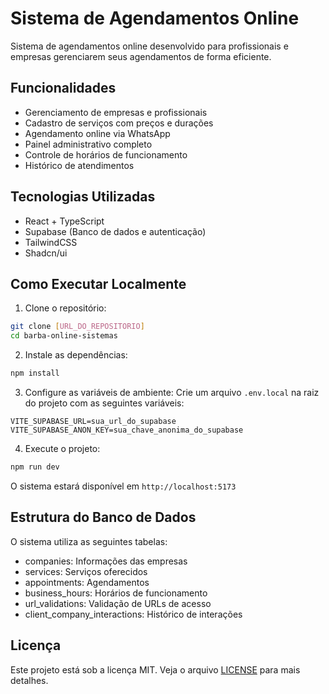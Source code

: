 # Sistema de Agendamentos Online

Sistema de agendamentos online desenvolvido para profissionais e empresas gerenciarem seus agendamentos de forma eficiente.

## Funcionalidades

- Gerenciamento de empresas e profissionais
- Cadastro de serviços com preços e durações
- Agendamento online via WhatsApp
- Painel administrativo completo
- Controle de horários de funcionamento
- Histórico de atendimentos

## Tecnologias Utilizadas

- React + TypeScript
- Supabase (Banco de dados e autenticação)
- TailwindCSS
- Shadcn/ui

## Como Executar Localmente

1. Clone o repositório:
```bash
git clone [URL_DO_REPOSITORIO]
cd barba-online-sistemas
```

2. Instale as dependências:
```bash
npm install
```

3. Configure as variáveis de ambiente:
Crie um arquivo `.env.local` na raiz do projeto com as seguintes variáveis:
```env
VITE_SUPABASE_URL=sua_url_do_supabase
VITE_SUPABASE_ANON_KEY=sua_chave_anonima_do_supabase
```

4. Execute o projeto:
```bash
npm run dev
```

O sistema estará disponível em `http://localhost:5173`

## Estrutura do Banco de Dados

O sistema utiliza as seguintes tabelas:

- companies: Informações das empresas
- services: Serviços oferecidos
- appointments: Agendamentos
- business_hours: Horários de funcionamento
- url_validations: Validação de URLs de acesso
- client_company_interactions: Histórico de interações

## Licença

Este projeto está sob a licença MIT. Veja o arquivo [LICENSE](LICENSE) para mais detalhes.
